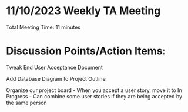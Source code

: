 # 11/10/2023 Weekly TA Meeting
Total Meeting Time: 11 minutes

# Discussion Points/Action Items:

Tweak End User Acceptance Document

Add Database Diagram to Project Outline

Organize our project board
    - When you accept a user story, move it to In Progress
    - Can combine some user stories if they are being accepted by the
      same person
